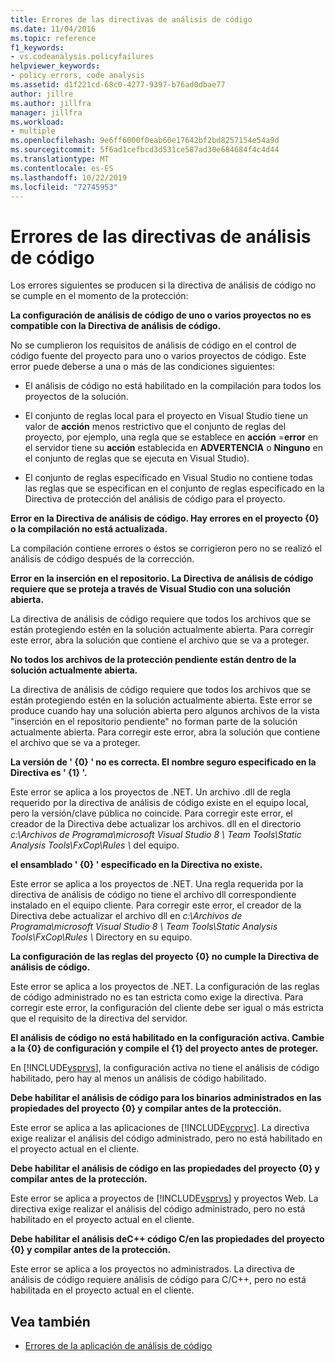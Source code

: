 ```yaml
---
title: Errores de las directivas de análisis de código
ms.date: 11/04/2016
ms.topic: reference
f1_keywords:
- vs.codeanalysis.policyfailures
helpviewer_keywords:
- policy errors, code analysis
ms.assetid: d1f221cd-68c0-4277-9397-b76ad0dbae77
author: jillre
ms.author: jillfra
manager: jillfra
ms.workload:
- multiple
ms.openlocfilehash: 9e6ff6000f0eab60e17642bf2bd8257154e54a9d
ms.sourcegitcommit: 5f6ad1cefbcd3d531ce587ad30e684684f4c4d44
ms.translationtype: MT
ms.contentlocale: es-ES
ms.lasthandoff: 10/22/2019
ms.locfileid: "72745953"
---
```

# <a name="code-analysis-policy-errors"></a>Errores de las directivas de análisis de código

Los errores siguientes se producen si la directiva de análisis de código no se cumple en el momento de la protección:

**La configuración de análisis de código de uno o varios proyectos no es compatible con la Directiva de análisis de código.**

No se cumplieron los requisitos de análisis de código en el control de código fuente del proyecto para uno o varios proyectos de código. Este error puede deberse a una o más de las condiciones siguientes:

- El análisis de código no está habilitado en la compilación para todos los proyectos de la solución.

- El conjunto de reglas local para el proyecto en Visual Studio tiene un valor de **acción** menos restrictivo que el conjunto de reglas del proyecto, por ejemplo, una regla que se establece en **acción** =**error** en el servidor tiene su **acción** establecida en **ADVERTENCIA** o **Ninguno** en el conjunto de reglas que se ejecuta en Visual Studio).

- El conjunto de reglas especificado en Visual Studio no contiene todas las reglas que se especifican en el conjunto de reglas especificado en la Directiva de protección del análisis de código para el proyecto.

**Error en la Directiva de análisis de código. Hay errores en el proyecto {0} o la compilación no está actualizada.**

La compilación contiene errores o éstos se corrigieron pero no se realizó el análisis de código después de la corrección.

**Error en la inserción en el repositorio. La Directiva de análisis de código requiere que se proteja a través de Visual Studio con una solución abierta.**

La directiva de análisis de código requiere que todos los archivos que se están protegiendo estén en la solución actualmente abierta. Para corregir este error, abra la solución que contiene el archivo que se va a proteger.

**No todos los archivos de la protección pendiente están dentro de la solución actualmente abierta.**

La directiva de análisis de código requiere que todos los archivos que se están protegiendo estén en la solución actualmente abierta. Este error se produce cuando hay una solución abierta pero algunos archivos de la vista "inserción en el repositorio pendiente" no forman parte de la solución actualmente abierta. Para corregir este error, abra la solución que contiene el archivo que se va a proteger.

**La versión de ' {0} ' no es correcta. El nombre seguro especificado en la Directiva es ' {1} '.**

Este error se aplica a los proyectos de .NET. Un archivo .dll de regla requerido por la directiva de análisis de código existe en el equipo local, pero la versión/clave pública no coincide. Para corregir este error, el creador de la Directiva debe actualizar los archivos. dll en el directorio *c:\Archivos de Programa\microsoft Visual Studio 8 \ Team Tools\Static Analysis Tools\FxCop\Rules \\* del equipo.

**el ensamblado ' {0} ' especificado en la Directiva no existe.**

Este error se aplica a los proyectos de .NET. Una regla requerida por la directiva de análisis de código no tiene el archivo dll correspondiente instalado en el equipo cliente. Para corregir este error, el creador de la Directiva debe actualizar el archivo dll en *c:\Archivos de Programa\microsoft Visual Studio 8 \ Team Tools\Static Analysis Tools\FxCop\Rules \\* Directory en su equipo.

**La configuración de las reglas del proyecto {0} no cumple la Directiva de análisis de código.**

Este error se aplica a los proyectos de .NET. La configuración de las reglas de código administrado no es tan estricta como exige la directiva. Para corregir este error, la configuración del cliente debe ser igual o más estricta que el requisito de la directiva del servidor.

**El análisis de código no está habilitado en la configuración activa. Cambie a la {0} de configuración y compile el {1} del proyecto antes de proteger.**

En [!INCLUDE[vsprvs](../code-quality/includes/vsprvs_md.md)], la configuración activa no tiene el análisis de código habilitado, pero hay al menos un análisis de código habilitado.

**Debe habilitar el análisis de código para los binarios administrados en las propiedades del proyecto {0} y compilar antes de la protección.**

Este error se aplica a las aplicaciones de [!INCLUDE[vcprvc](../code-quality/includes/vcprvc_md.md)]. La directiva exige realizar el análisis del código administrado, pero no está habilitado en el proyecto actual en el cliente.

**Debe habilitar el análisis de código en las propiedades del proyecto {0} y compilar antes de la protección.**

Este error se aplica a proyectos de [!INCLUDE[vsprvs](../code-quality/includes/vsprvs_md.md)] y proyectos Web. La directiva exige realizar el análisis del código administrado, pero no está habilitado en el proyecto actual en el cliente.

**Debe habilitar el análisis deC++ código C/en las propiedades del proyecto {0} y compilar antes de la protección.**

Este error se aplica a los proyectos no administrados. La directiva de análisis de código requiere análisis de código para C/C++, pero no está habilitada en el proyecto actual en el cliente.

## <a name="see-also"></a>Vea también

- [Errores de la aplicación de análisis de código](../code-quality/code-analysis-application-errors.md)
